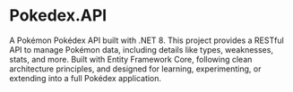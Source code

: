 # Pokedex.API

A Pokémon Pokédex API built with .NET 8.
This project provides a RESTful API to manage Pokémon data, including details like types, weaknesses, stats, and more. Built with Entity Framework Core, following clean architecture principles, and designed for learning, experimenting, or extending into a full Pokédex application.
